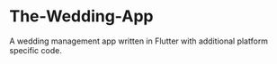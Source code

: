 # The-Wedding-App
A wedding management app written in Flutter with additional platform specific code.
